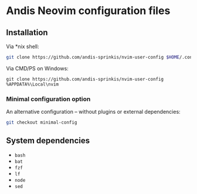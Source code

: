 # Andis Neovim configuration files

## Installation

Via \*nix shell:

```bash
git clone https://github.com/andis-sprinkis/nvim-user-config $HOME/.config/nvim
```

Via CMD/PS on Windows:

```dos
git clone https://github.com/andis-sprinkis/nvim-user-config %APPDATA%\Local\nvim
```

### Minimal configuration option

An alternative configuration – without plugins or external dependencies:

```bash
git checkout minimal-config
```

## System dependencies

- `bash`
- `bat`
- `fzf`
- `lf`
- `node`
- `sed`
